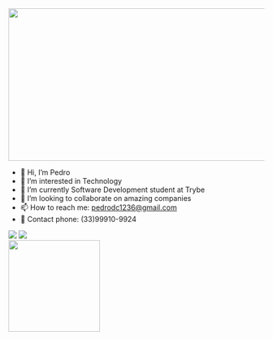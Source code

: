 <img src="https://images8.alphacoders.com/101/1010926.jpg" width="1000" height="300"/>

- 👋 Hi, I’m Pedro
- 👀 I’m interested in Technology 
- 🌱 I’m currently Software Development student at Trybe 
- 💞️ I’m looking to collaborate on amazing companies
- 📫 How to reach me: pedrodc1236@gmail.com
- :bust_in_silhouette: Contact phone: (33)99910-9924

<div>
  <a href="https://www.instagram.com/pedro_tavaresdc/" target="_blank"><img src="https://img.shields.io/badge/-Instagram-%23E4405F?style=for-the-badge&logo=instagram&logoColor=white" target="_blank"></a>
  <a href="https://www.linkedin.com/in/pedro-tavares-1302b222b/" target="_blank"><img src="https://img.shields.io/badge/-LinkedIn-%230077B5?style=for-the-badge&logo=linkedin&logoColor=white" target="_blank"></a>
</div>

<div>
  <a href="https://github.com/pedrodc1236">
  <img height="180em" src="https://github-readme-stats.vercel.app/api?username=pedrodc1236&show_icons=true&theme=merko&include_all_commits=true&count_private=true"/>
</div>
